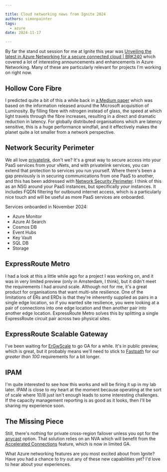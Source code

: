 ```yaml
---

title: Cloud networking news from Ignite 2024
authors: simonpainter
tags:
  - azure
date: 2024-11-17

---
```


By far the stand out session for me at Ignite this year was [Unveiling the latest in Azure Networking for a secure connected cloud | BRK240](https://www.youtube.com/watch?v=Q8f6LG3ZlF0) which covered a lot of interesting announcements and enhancements in Azure Networking. Many of these are particularly relevant for projects I'm working on right now.
<!-- truncate -->
## Hollow Core Fibre

I predicted quite a bit of this a while back in [a Medium paper](https://medium.simonpainter.com/optimising-azure-network-architectures-leveraging-microsofts-hollow-core-fibre-innovation-4b0ec39cb33c) which was based on the information released around the Microsoft acquisition of Luminosity. By filling fibre with nitrogen instead of glass, the speed at which light travels through the fibre increases, resulting in a direct and dramatic reduction in latency. For globally distributed organisations which are latency sensitive, this is a huge performance windfall, and it effectively makes the planet quite a lot smaller from a network perspective.

## Network Security Perimeter

We all love [privatelink](private-link-services.md), don't we? It's a great way to secure access into your PaaS services from your vNets, and with privatelink services, you can extend that protection to services you run yourself. Where there's been a gap previously is in securing communications from one PaaS to another, and this has been addressed with [Network Security Perimeter](https://learn.microsoft.com/en-us/azure/private-link/network-security-perimeter-concepts). I think of this as an NSG around your PaaS instances, but specifically *your* instances. It includes FQDN filtering for outbound internet access, which is a particularly nice touch and will be useful as more PaaS services are onboarded.

Services onboarded in November 2024:

- Azure Monitor
- Azure AI Search
- Cosmos DB
- Event Hubs
- Key Vault
- SQL DB
- Storage

## ExpressRoute Metro

I had a look at this a little while ago for a project I was working on, and it was in very limited preview (only in Amsterdam, I think), but it didn't meet the requirements I had around scale. Although not for me, it's a great product for organisations that want multi-site resilience. One of the limitations of ERs and ERDs is that they're inherently supplied as pairs in a single edge location, so if you wanted site resilience, you were looking at a pair of connections into one edge location and then another pair into another edge location. ExpressRoute Metro solves this by splitting a single ExpressRoute circuit pair across two physical sites.

## ExpressRoute Scalable Gateway

I've been waiting for [ErGwScale](https://learn.microsoft.com/en-us/azure/expressroute/expressroute-about-virtual-network-gateways) to go GA for a while. It's in public preview, which is great, but it probably means we'll need to stick to [Fastpath](https://learn.microsoft.com/en-us/azure/expressroute/about-fastpath) for our *greater than 10G* requirements for a bit longer.

## IPAM

I'm quite interested to see how this works and will be firing it up in my lab later. IPAM is close to my heart at the moment because operating at the sort of scale where 10/8 just isn't enough leads to some interesting challenges. If the capacity management reporting is as good as it looks, then I'll be sharing my experience soon.

## The Missing Piece

Still, there's nothing for private cross-region failover unless you opt for the [anycast](anycast-route-server.md) option. That solution relies on an NVA which will benefit from the [Accelerated Connections](https://learn.microsoft.com/en-us/azure/networking/nva-accelerated-connections) feature, which is now in limited GA.

What Azure networking features are you most excited about from Ignite? Have you had a chance to try out any of these new capabilities yet? I'd love to hear about your experiences.